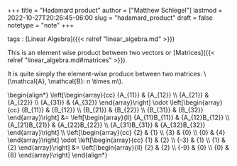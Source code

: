 +++
title = "Hadamard product"
author = ["Matthew Schlegel"]
lastmod = 2022-10-27T20:26:45-06:00
slug = "hadamard_product"
draft = false
notetype = "note"
+++

tags
: [Linear Algebra]({{< relref "linear_algebra.md" >}})

This is an element wise product between two vectors or [Matrices]({{< relref "linear_algebra.md#matrices" >}}).

It is quite simply the element-wise produce between two matrices: \\(\mathcal{A}, \mathcal{B}: n \times m\\).

\begin{align\*}
\left[\begin{array}{cc}
  {A\_{11}} & {A\_{12}} \\\\
  {A\_{21}} & {A\_{22}} \\\\
  {A\_{31}} & {A\_{32}}
\end{array}\right]
\odot \left[\begin{array}{cc}
  {B\_{11}} & {B\_{12}} \\\\
  {B\_{21}} & {B\_{22}} \\\\
  {B\_{31}} & {B\_{32}}
\end{array}\right]
&= \left[\begin{array}{ll}
  {A\_{11}B\_{11}} & {A\_{12}B\_{12}} \\\\
  {A\_{21}B\_{21}} & {A\_{22}B\_{22}} \\\\
  {A\_{31}B\_{31}} & {A\_{32}B\_{32}}
\end{array}\right] \\\\
\left[\begin{array}{cc}
  {2} & {1} \\\\
  {3} & {0} \\\\
  {0} & {4}
\end{array}\right]
\odot \left[\begin{array}{cc}
  {1} & {2} \\\\
  {-3} & {1} \\\\
  {1} & {2}
\end{array}\right]
&= \left[\begin{array}{ll}
  {2} & {2} \\\\
  {-9} & {0} \\\\
  {0} & {8}
\end{array}\right]
\end{align\*}
